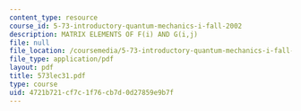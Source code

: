 ```yaml
---
content_type: resource
course_id: 5-73-introductory-quantum-mechanics-i-fall-2002
description: MATRIX ELEMENTS OF F(i) AND G(i,j)
file: null
file_location: /coursemedia/5-73-introductory-quantum-mechanics-i-fall-2002/4721b721cf7c1f76cb7d0d27859e9b7f_573lec31.pdf
file_type: application/pdf
layout: pdf
title: 573lec31.pdf
type: course
uid: 4721b721-cf7c-1f76-cb7d-0d27859e9b7f
---
```

